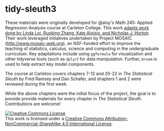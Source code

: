 # tidy-sleuth3

These materials were originally developed for @aloy's Math 245: Applied Regression Analysis course at Carleton College. This work [adapts work done by Linda Loi, Ruobing Zhang, Kate Aloisio, and Nicholas J. Horton](http://www.math.smith.edu/~nhorton/sleuth3/). Their work leveraged initiatives undertaken by Project MOSAIC (http://www.mosaic-web.org), an NSF-funded effort to improve the teaching of statistics, calculus, science and computing in the undergraduate curriculum. Key adaptations include using `ggformula` for visualization and other tidyverse tools (such as `dplyr`) for data manipulation. Further, `broom` is used to help extract key model components.

The course at Carleton covers chapters 7-12 and 20-22 in *The Statistical Sleuth* by Fred Ramsey and Dan Schafer, and shapters 1 and 2 were reviewed during the first week.

While the above chapters were the initial focus of the project, the goal is to provide provide materials for every chapter in *The Statistical Sleuth*. Contributions are welcome!

<a rel="license" href="http://creativecommons.org/licenses/by-nc-sa/4.0/"><img alt="Creative Commons License" style="border-width:0" src="https://i.creativecommons.org/l/by-nc-sa/4.0/88x31.png" /></a><br />This work is licensed under a <a rel="license" href="http://creativecommons.org/licenses/by-nc-sa/4.0/">Creative Commons Attribution-NonCommercial-ShareAlike 4.0 International License</a>.